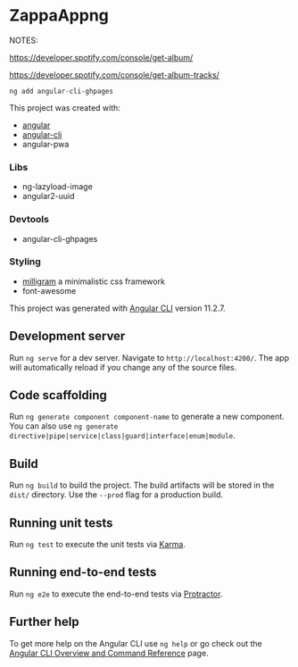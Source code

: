 # ZappaAppng

NOTES:

https://developer.spotify.com/console/get-album/

https://developer.spotify.com/console/get-album-tracks/

    ng add angular-cli-ghpages


This project was created with:
- [angular](https://github.com/angular/angular)
- [angular-cli](https://github.com/angular/angular-cli)
- angular-pwa

### Libs
- ng-lazyload-image
- angular2-uuid

### Devtools
- angular-cli-ghpages

### Styling
- [milligram](https://milligram.github.io/) a minimalistic css framework
- font-awesome


This project was generated with [Angular CLI](https://github.com/angular/angular-cli) version 11.2.7.

## Development server

Run `ng serve` for a dev server. Navigate to `http://localhost:4200/`. The app will automatically reload if you change any of the source files.

## Code scaffolding

Run `ng generate component component-name` to generate a new component. You can also use `ng generate directive|pipe|service|class|guard|interface|enum|module`.

## Build

Run `ng build` to build the project. The build artifacts will be stored in the `dist/` directory. Use the `--prod` flag for a production build.

## Running unit tests

Run `ng test` to execute the unit tests via [Karma](https://karma-runner.github.io).

## Running end-to-end tests

Run `ng e2e` to execute the end-to-end tests via [Protractor](http://www.protractortest.org/).

## Further help

To get more help on the Angular CLI use `ng help` or go check out the [Angular CLI Overview and Command Reference](https://angular.io/cli) page.
